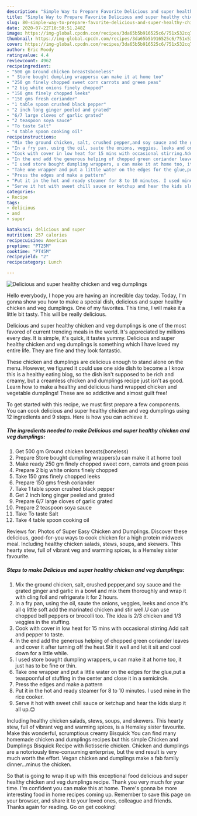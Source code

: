 ```yaml
---
description: "Simple Way to Prepare Favorite Delicious and super healthy chicken and veg dumplings"
title: "Simple Way to Prepare Favorite Delicious and super healthy chicken and veg dumplings"
slug: 80-simple-way-to-prepare-favorite-delicious-and-super-healthy-chicken-and-veg-dumplings
date: 2020-07-22T10:58:51.248Z
image: https://img-global.cpcdn.com/recipes/3da65b5b916525c6/751x532cq70/delicious-and-super-healthy-chicken-and-veg-dumplings-recipe-main-photo.jpg
thumbnail: https://img-global.cpcdn.com/recipes/3da65b5b916525c6/751x532cq70/delicious-and-super-healthy-chicken-and-veg-dumplings-recipe-main-photo.jpg
cover: https://img-global.cpcdn.com/recipes/3da65b5b916525c6/751x532cq70/delicious-and-super-healthy-chicken-and-veg-dumplings-recipe-main-photo.jpg
author: Eric Moody
ratingvalue: 4.4
reviewcount: 4962
recipeingredient:
- "500 gm Ground chicken breastsboneless"
- " Store bought dumpling wrappersu can make it at home too"
- "250 gm finely chopped sweet corn carrots and green peas"
- "2 big white onions finely chopped"
- "150 gms finely chopped leeks"
- "150 gms fresh coriander"
- "1 table spoon crushed black pepper"
- "2 inch long ginger peeled and grated"
- "6/7 large cloves of garlic grated"
- "2 teaspoon soya sauce"
- "To taste Salt"
- "4 table spoon cooking oil"
recipeinstructions:
- "Mix the ground chicken, salt, crushed pepper,and soy sauce and the grated ginger and garlic in a bowl and mix them thoroughly and wrap it with cling foil and refrigerate it for 2 hours."
- "In a fry pan, using the oil, saute the onions, veggies, leeks and once it&#39;s all q little soft add the marinated chicken and stir well.U can use chopped bell peppers or brocolli too. The idea is 2/3 chicken and 1/3 veggies in the stuffing."
- "Cook with cover in low heat for 15 mins with occasional stirring.Add salt and pepper to taste."
- "In the end add the generous helping of chopped green coriander leaves and cover it after turning off the heat.Stir it well and let it sit and cool down for a little while."
- "I used store bought dumpling wrappers, u can make it at home too, it just has to be fine or thin."
- "Take one wrapper and put a little water on the edges for the glue,put a teaspoonful of stuffing in the center and close it in a semicircle."
- "Press the edges and make a pattern"
- "Put it in the hot and ready steamer for 8 to 10 minutes. I used mine in the rice cooker."
- "Serve it hot with sweet chill sauce or ketchup and hear the kids slurp it all up.😊"
categories:
- Recipe
tags:
- delicious
- and
- super

katakunci: delicious and super 
nutrition: 257 calories
recipecuisine: American
preptime: "PT25M"
cooktime: "PT45M"
recipeyield: "2"
recipecategory: Lunch

---
```



![Delicious and super healthy chicken and veg dumplings](https://img-global.cpcdn.com/recipes/3da65b5b916525c6/751x532cq70/delicious-and-super-healthy-chicken-and-veg-dumplings-recipe-main-photo.jpg)

Hello everybody, I hope you are having an incredible day today. Today, I'm gonna show you how to make a special dish, delicious and super healthy chicken and veg dumplings. One of my favorites. This time, I will make it a little bit tasty. This will be really delicious.

Delicious and super healthy chicken and veg dumplings is one of the most favored of current trending meals in the world. It's appreciated by millions every day. It is simple, it's quick, it tastes yummy. Delicious and super healthy chicken and veg dumplings is something which I have loved my entire life. They are fine and they look fantastic.

These chicken and dumplings are delicious enough to stand alone on the menu. However, we figured it could use one side dish to become a I know this is a healthy eating blog, so the dish isn&#39;t supposed to be rich and creamy, but a creamless chicken and dumplings recipe just isn&#39;t as good. Learn how to make a healthy and delicious hand wrapped chicken and vegetable dumplings! These are so addictive and almost guilt free!


To get started with this recipe, we must first prepare a few components. You can cook delicious and super healthy chicken and veg dumplings using 12 ingredients and 9 steps. Here is how you can achieve it.

<!--inarticleads1-->

##### The ingredients needed to make Delicious and super healthy chicken and veg dumplings:

1. Get 500 gm Ground chicken breasts(boneless)
1. Prepare  Store bought dumpling wrappers(u can make it at home too)
1. Make ready 250 gm finely chopped sweet corn, carrots and green peas
1. Prepare 2 big white onions finely chopped
1. Take 150 gms finely chopped leeks
1. Prepare 150 gms fresh coriander
1. Take 1 table spoon crushed black pepper
1. Get 2 inch long ginger peeled and grated
1. Prepare 6/7 large cloves of garlic grated
1. Prepare 2 teaspoon soya sauce
1. Take To taste Salt
1. Take 4 table spoon cooking oil


Reviews for: Photos of Super Easy Chicken and Dumplings. Discover these delicious, good-for-you ways to cook chicken for a high protein midweek meal. Including healthy chicken salads, stews, soups, and skewers. This hearty stew, full of vibrant veg and warming spices, is a Hemsley sister favourite. 

<!--inarticleads2-->

##### Steps to make Delicious and super healthy chicken and veg dumplings:

1. Mix the ground chicken, salt, crushed pepper,and soy sauce and the grated ginger and garlic in a bowl and mix them thoroughly and wrap it with cling foil and refrigerate it for 2 hours.
1. In a fry pan, using the oil, saute the onions, veggies, leeks and once it&#39;s all q little soft add the marinated chicken and stir well.U can use chopped bell peppers or brocolli too. The idea is 2/3 chicken and 1/3 veggies in the stuffing.
1. Cook with cover in low heat for 15 mins with occasional stirring.Add salt and pepper to taste.
1. In the end add the generous helping of chopped green coriander leaves and cover it after turning off the heat.Stir it well and let it sit and cool down for a little while.
1. I used store bought dumpling wrappers, u can make it at home too, it just has to be fine or thin.
1. Take one wrapper and put a little water on the edges for the glue,put a teaspoonful of stuffing in the center and close it in a semicircle.
1. Press the edges and make a pattern
1. Put it in the hot and ready steamer for 8 to 10 minutes. I used mine in the rice cooker.
1. Serve it hot with sweet chill sauce or ketchup and hear the kids slurp it all up.😊


Including healthy chicken salads, stews, soups, and skewers. This hearty stew, full of vibrant veg and warming spices, is a Hemsley sister favourite. Make this wonderful, scrumptious creamy Bisquick You can find many homemade chicken and dumplings recipes but this simple Chicken and Dumplings Bisquick Recipe with Rotisserie chicken. Chicken and dumplings are a notoriously time-consuming enterprise, but the end result is very much worth the effort. Vegan chicken and dumplings make a fab family dinner…minus the chicken. 

So that is going to wrap it up with this exceptional food delicious and super healthy chicken and veg dumplings recipe. Thank you very much for your time. I'm confident you can make this at home. There's gonna be more interesting food in home recipes coming up. Remember to save this page on your browser, and share it to your loved ones, colleague and friends. Thanks again for reading. Go on get cooking!
